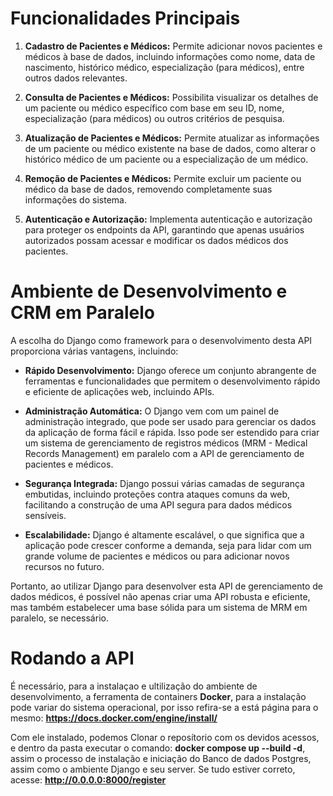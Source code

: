 # Funcionalidades Principais

1. **Cadastro de Pacientes e Médicos:** Permite adicionar novos pacientes e médicos à base de dados, incluindo informações como nome, data de nascimento, histórico médico, especialização (para médicos), entre outros dados relevantes.

2. **Consulta de Pacientes e Médicos:** Possibilita visualizar os detalhes de um paciente ou médico específico com base em seu ID, nome, especialização (para médicos) ou outros critérios de pesquisa.

3. **Atualização de Pacientes e Médicos:** Permite atualizar as informações de um paciente ou médico existente na base de dados, como alterar o histórico médico de um paciente ou a especialização de um médico.

4. **Remoção de Pacientes e Médicos:** Permite excluir um paciente ou médico da base de dados, removendo completamente suas informações do sistema.

5. **Autenticação e Autorização:** Implementa autenticação e autorização para proteger os endpoints da API, garantindo que apenas usuários autorizados possam acessar e modificar os dados médicos dos pacientes.

# Ambiente de Desenvolvimento e CRM em Paralelo

A escolha do Django como framework para o desenvolvimento desta API proporciona várias vantagens, incluindo:

- **Rápido Desenvolvimento:** Django oferece um conjunto abrangente de ferramentas e funcionalidades que permitem o desenvolvimento rápido e eficiente de aplicações web, incluindo APIs.
  
- **Administração Automática:** O Django vem com um painel de administração integrado, que pode ser usado para gerenciar os dados da aplicação de forma fácil e rápida. Isso pode ser estendido para criar um sistema de gerenciamento de registros médicos (MRM - Medical Records Management) em paralelo com a API de gerenciamento de pacientes e médicos.
  
- **Segurança Integrada:** Django possui várias camadas de segurança embutidas, incluindo proteções contra ataques comuns da web, facilitando a construção de uma API segura para dados médicos sensíveis.
  
- **Escalabilidade:** Django é altamente escalável, o que significa que a aplicação pode crescer conforme a demanda, seja para lidar com um grande volume de pacientes e médicos ou para adicionar novos recursos no futuro.

Portanto, ao utilizar Django para desenvolver esta API de gerenciamento de dados médicos, é possível não apenas criar uma API robusta e eficiente, mas também estabelecer uma base sólida para um sistema de MRM em paralelo, se necessário.

# Rodando a API
É necessário, para a instalaçao e ultilização do ambiente de desenvolvimento, a ferramenta de containers **Docker**, para a instalação pode variar do sistema operacional, por isso refira-se a está página para o mesmo: **https://docs.docker.com/engine/install/**

Com ele instalado, podemos Clonar o reposítorio com os devidos acessos, e dentro da pasta executar o comando: **docker compose up --build -d**, assim o processo de instalação e iniciação do Banco de dados Postgres, assim como o ambiente Django e seu server.
Se tudo estiver correto, acesse: **http://0.0.0.0:8000/register**
